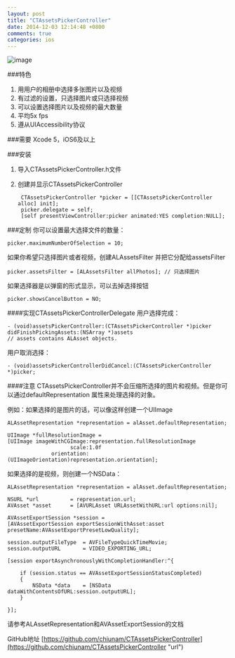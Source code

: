 ```yaml
---
layout: post
title: "CTAssetsPickerController"
date: 2014-12-03 12:14:48 +0800
comments: true
categories: ios
---
```


![image](http://cdn.cocimg.com/bbs/attachment/Fid_19/19_98590_315f8ebbd058f7e.png "image")



###特色
1. 用用户的相册中选择多张图片以及视频
2. 有过滤的设置，只选择图片或只选择视频
3. 可以设置选择图片以及视频的最大数量
4. 平均5x fps
5. 遵从UIAccessibility协议

<!--more-->

###需要
Xcode 5，iOS6及以上

###安装

1. 导入CTAssetsPickerController.h文件
2. 创建并显示CTAssetsPickerController

		CTAssetsPickerController *picker = [[CTAssetsPickerController alloc] init];
		picker.delegate = self;
		[self presentViewController:picker animated:YES completion:NULL];




###定制
你可以设置最大选择文件的数量：

	picker.maximumNumberOfSelection = 10;

如果你希望只选择图片或者视频，创建ALAssetsFilter 并把它分配给assetsFilter

	picker.assetsFilter = [ALAssetsFilter allPhotos]; // 只选择图片

如果选择器是以弹窗的形式显示，可以去掉选择按钮

	picker.showsCancelButton = NO;

####实现CTAssetsPickerControllerDelegate
用户选择完成：

	- (void)assetsPickerController:(CTAssetsPickerController *)picker didFinishPickingAssets:(NSArray *)assets
	// assets contains ALAsset objects.



用户取消选择：

	- (void)assetsPickerControllerDidCancel:(CTAssetsPickerController *)picker;



####注意
CTAssetsPickerController并不会压缩所选择的图片和视频。但是你可以通过defaultRepresentation 属性来处理选择的对象。

例如：如果选择的是图片的话，可以像这样创建一个UIImage


	ALAssetRepresentation *representation = alAsset.defaultRepresentation;

    UIImage *fullResolutionImage =
    [UIImage imageWithCGImage:representation.fullResolutionImage
                        scale:1.0f
                  orientation:(UIImageOrientation)representation.orientation];



如果选择的是视频，则创建一个NSData：

	ALAssetRepresentation *representation = alAsset.defaultRepresentation;

    NSURL *url          = representation.url;
    AVAsset *asset      = [AVURLAsset URLAssetWithURL:url options:nil];

    AVAssetExportSession *session =
    [AVAssetExportSession exportSessionWithAsset:asset presetName:AVAssetExportPresetLowQuality];

    session.outputFileType  = AVFileTypeQuickTimeMovie;
    session.outputURL       = VIDEO_EXPORTING_URL;

    [session exportAsynchronouslyWithCompletionHandler:^{

        if (session.status == AVAssetExportSessionStatusCompleted)
        {
            NSData *data    = [NSData dataWithContentsOfURL:session.outputURL];
        }

    }];



请参考ALAssetRepresentation和AVAssetExportSession的文档

GitHub地址 [https://github.com/chiunam/CTAssetsPickerController](https://github.com/chiunam/CTAssetsPickerController "url")